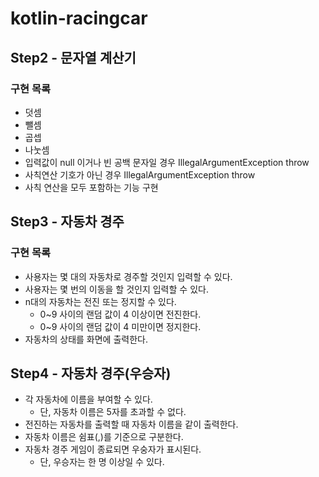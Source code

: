 # kotlin-racingcar

## Step2 - 문자열 계산기

### 구현 목록
- 덧셈
- 뺄셈
- 곱셉
- 나눗셈
- 입력값이 null 이거나 빈 공백 문자일 경우 IllegalArgumentException throw
- 사칙연산 기호가 아닌 경우 IllegalArgumentException throw
- 사칙 연산을 모두 포함하는 기능 구현

## Step3 - 자동차 경주

### 구현 목록
- 사용자는 몇 대의 자동차로 경주할 것인지 입력할 수 있다.
- 사용자는 몇 번의 이동을 할 것인지 입력할 수 있다.
- n대의 자동차는 전진 또는 정지할 수 있다.
  - 0~9 사이의 랜덤 값이 4 이상이면 전진한다.
  - 0~9 사이의 랜덤 값이 4 미만이면 정지한다.
- 자동차의 상태를 화면에 출력한다.

## Step4 - 자동차 경주(우승자)
- 각 자동차에 이름을 부여할 수 있다.
  - 단, 자동차 이름은 5자를 초과할 수 없다.
- 전진하는 자동차를 출력할 때 자동차 이름을 같이 출력한다.
- 자동차 이름은 쉼표(,)를 기준으로 구분한다.
- 자동차 경주 게임이 종료되면 우숭자가 표시된다.
  - 단, 우승자는 한 명 이상일 수 있다.
